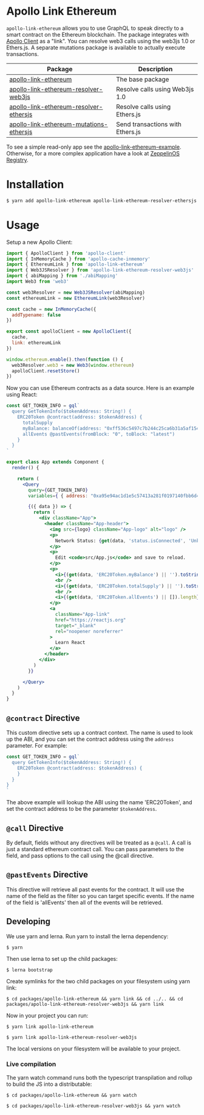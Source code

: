 # Apollo Link Ethereum

`apollo-link-ethereum` allows you to use GraphQL to speak directly to a smart contract on the Ethereum blockchain.  The package integrates with [Apollo Client](https://www.apollographql.com) as a "link".  You can resolve web3 calls using the web3js 1.0 or Ethers.js.  A separate mutations package is available to actually execute transactions.

| Package | Description |
| --- | --- |
| [apollo-link-ethereum](./packages/apollo-link-ethereum/README.md) | The base package |
| [apollo-link-ethereum-resolver-web3js](./packages/apollo-link-ethereum-resolver-web3js) | Resolve calls using Web3js 1.0 |
| [apollo-link-ethereum-resolver-ethersjs](./packages/apollo-link-ethereum-resolver-ethersjs) | Resolve calls using Ethers.js |
| [apollo-link-ethereum-mutations-ethersjs](./packages/apollo-link-ethereum-mutations-ethersjs) | Send transactions with Ethers.js |

To see a simple read-only app see the [apollo-link-ethereum-example](https://github.com/DeltaCamp/apollo-link-ethereum-example).  Otherwise, for a more complex application have a look at [ZeppelinOS Registry](https://github.com/zeppelinos/zos-registry).

# Installation

```bash
$ yarn add apollo-link-ethereum apollo-link-ethereum-resolver-ethersjs
```

# Usage

Setup a new Apollo Client:

```javascript
import { ApolloClient } from 'apollo-client'
import { InMemoryCache } from 'apollo-cache-inmemory'
import { EthereumLink } from 'apollo-link-ethereum'
import { Web3JSResolver } from 'apollo-link-ethereum-resolver-web3js'
import { abiMapping } from './abiMapping'
import Web3 from 'web3'

const web3Resolver = new Web3JSResolver(abiMapping)
const ethereumLink = new EthereumLink(web3Resolver)

const cache = new InMemoryCache({
  addTypename: false
})

export const apolloClient = new ApolloClient({
  cache,
  link: ethereumLink
})

window.ethereum.enable().then(function () {
  web3Resolver.web3 = new Web3(window.ethereum)
  apolloClient.resetStore()
})
```

Now you can use Ethereum contracts as a data source.  Here is an example using React:

```jsx
const GET_TOKEN_INFO = gql`
  query GetTokenInfo($tokenAddress: String!) {
    ERC20Token @contract(address: $tokenAddress) {
      totalSupply
      myBalance: balanceOf(address: "0xff536c5497c7b244c25ca6b31a5af1545d0c6184")
      allEvents @pastEvents(fromBlock: "0", toBlock: "latest")
    }
  }
`

export class App extends Component {
  render() {

    return (
      <Query
        query={GET_TOKEN_INFO}
        variables={ { address: "0xa95e94ac1d1e5c57413a281f0197140fbb6d4ccf" } }>

        {({ data }) => {
          return (
            <div className="App">
              <header className="App-header">
                <img src={logo} className="App-logo" alt="logo" />
                <p>
                  Network Status: {get(data, 'status.isConnected', 'Unknown')}
                </p>
                <p>
                  Edit <code>src/App.js</code> and save to reload.
                </p>
                <p>
                  <i>{(get(data, 'ERC20Token.myBalance') || '').toString()}</i>
                  <br />
                  <i>{(get(data, 'ERC20Token.totalSupply') || '').toString()}</i>
                  <br />
                  <i>{(get(data, 'ERC20Token.allEvents') || []).length}</i>
                </p>
                <a
                  className="App-link"
                  href="https://reactjs.org"
                  target="_blank"
                  rel="noopener noreferrer"
                >
                  Learn React
                </a>
              </header>
            </div>
          )
        }}

      </Query>
    )
  }
}
```

## `@contract` Directive

This custom directive sets up a contract context.  The name is used to look up the ABI, and you can set the contract address using the `address` parameter.  For example:

```javascript
const GET_TOKEN_INFO = gql`
  query GetTokenInfo($tokenAddress: String!) {
    ERC20Token @contract(address: $tokenAddress) {
    }
  }
}
`
```

The above example will lookup the ABI using the name 'ERC20Token', and set the contract address to be the parameter `$tokenAddress`.

## `@call` Directive

By default, fields without any directives will be treated as a `@call`.  A call is just a standard ethereum contract call.  You can pass parameters to the field, and pass options to the call using the @call directive.

## `@pastEvents` Directive

This directive will retrieve all past events for the contract.  It will use the name of the field as the filter so you can target specific events.  If the name of the field is 'allEvents' then all of the events will be retrieved.


## Developing

We use yarn and lerna. Run yarn to install the lerna dependency:

`$ yarn`

Then use lerna to set up the child packages:

`$ lerna bootstrap`

Create symlinks for the two child packages on your filesystem using yarn link:

`$ cd packages/apollo-link-ethereum && yarn link && cd ../.. && cd packages/apollo-link-ethereum-resolver-web3js && yarn link`

Now in your project you can run:

`$ yarn link apollo-link-ethereum`

`$ yarn link apollo-link-ethereum-resolver-web3js`

The local versions on your filesystem will be available to your project.

### Live compilation

The yarn watch command runs both the typescript transpilation and rollup to build the JS into a distributable:

`$ cd packages/apollo-link-ethereum && yarn watch`

`$ cd packages/apollo-link-ethereum-resolver-web3js && yarn watch`
